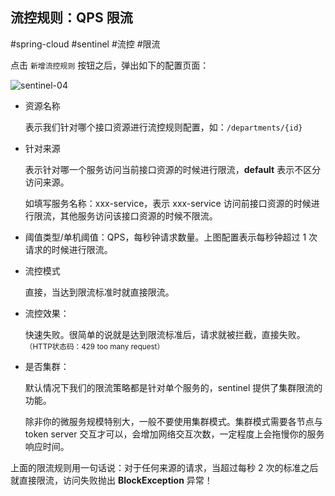 ## 流控规则：QPS 限流

#spring-cloud #sentinel #流控 #限流 

点击 `新增流控规则` 按钮之后，弹出如下的配置页面：

![sentinel-04](https://woniumd.oss-cn-hangzhou.aliyuncs.com/java/hemiao/20220627135258.png)

-   资源名称
        
    表示我们针对哪个接口资源进行流控规则配置，如：`/departments/{id}`
            
-   针对来源
          
    表示针对哪一个服务访问当前接口资源的时候进行限流，**default** 表示不区分访问来源。
                    
    如填写服务名称：xxx-service，表示 xxx-service 访问前接口资源的时候进行限流，其他服务访问该接口资源的时候不限流。
        
-   阈值类型/单机阈值：QPS，每秒钟请求数量。上图配置表示每秒钟超过 1 次请求的时候进行限流。
            
-   流控模式
           
    直接，当达到限流标准时就直接限流。
         
-   流控效果：
           
    快速失败。很简单的说就是达到限流标准后，请求就被拦截，直接失败。<small>（HTTP状态码：429 too many request）</small>
         
-   是否集群：
           
    默认情况下我们的限流策略都是针对单个服务的，sentinel 提供了集群限流的功能。
    
    除非你的微服务规模特别大，一般不要使用集群模式。集群模式需要各节点与 token server 交互才可以，会增加网络交互次数，一定程度上会拖慢你的服务响应时间。
          
上面的限流规则用一句话说：对于任何来源的请求，当超过每秒 2 次的标准之后就直接限流，访问失败抛出 **BlockException** 异常！


